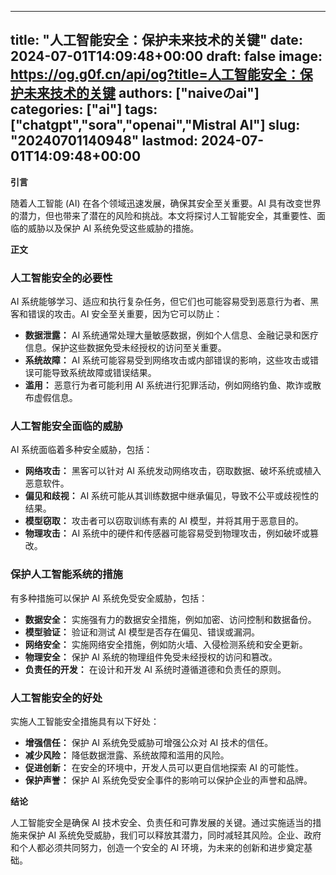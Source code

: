 
---
title: "人工智能安全：保护未来技术的关键"
date: 2024-07-01T14:09:48+00:00
draft: false
image: https://og.g0f.cn/api/og?title=人工智能安全：保护未来技术的关键
authors: ["naiveのai"]
categories: ["ai"]
tags: ["chatgpt","sora","openai","Mistral AI"]
slug: "20240701140948"
lastmod: 2024-07-01T14:09:48+00:00
---
**引言**

随着人工智能 (AI) 在各个领域迅速发展，确保其安全至关重要。AI 具有改变世界的潜力，但也带来了潜在的风险和挑战。本文将探讨人工智能安全，其重要性、面临的威胁以及保护 AI 系统免受这些威胁的措施。

**正文**

### 人工智能安全的必要性

AI 系统能够学习、适应和执行复杂任务，但它们也可能容易受到恶意行为者、黑客和错误的攻击。AI 安全至关重要，因为它可以防止：

- **数据泄露：** AI 系统通常处理大量敏感数据，例如个人信息、金融记录和医疗信息。保护这些数据免受未经授权的访问至关重要。
- **系统故障：** AI 系统可能容易受到网络攻击或内部错误的影响，这些攻击或错误可能导致系统故障或错误结果。
- **滥用：** 恶意行为者可能利用 AI 系统进行犯罪活动，例如网络钓鱼、欺诈或散布虚假信息。

### 人工智能安全面临的威胁

AI 系统面临着多种安全威胁，包括：

- **网络攻击：** 黑客可以针对 AI 系统发动网络攻击，窃取数据、破坏系统或植入恶意软件。
- **偏见和歧视：** AI 系统可能从其训练数据中继承偏见，导致不公平或歧视性的结果。
- **模型窃取：** 攻击者可以窃取训练有素的 AI 模型，并将其用于恶意目的。
- **物理攻击：** AI 系统中的硬件和传感器可能容易受到物理攻击，例如破坏或篡改。

### 保护人工智能系统的措施

有多种措施可以保护 AI 系统免受安全威胁，包括：

- **数据安全：** 实施强有力的数据安全措施，例如加密、访问控制和数据备份。
- **模型验证：** 验证和测试 AI 模型是否存在偏见、错误或漏洞。
- **网络安全：** 实施网络安全措施，例如防火墙、入侵检测系统和安全更新。
- **物理安全：** 保护 AI 系统的物理组件免受未经授权的访问和篡改。
- **负责任的开发：** 在设计和开发 AI 系统时遵循道德和负责任的原则。

### 人工智能安全的好处

实施人工智能安全措施具有以下好处：

- **增强信任：** 保护 AI 系统免受威胁可增强公众对 AI 技术的信任。
- **减少风险：** 降低数据泄露、系统故障和滥用的风险。
- **促进创新：** 在安全的环境中，开发人员可以更自信地探索 AI 的可能性。
- **保护声誉：** 保护 AI 系统免受安全事件的影响可以保护企业的声誉和品牌。

**结论**

人工智能安全是确保 AI 技术安全、负责任和可靠发展的关键。通过实施适当的措施来保护 AI 系统免受威胁，我们可以释放其潜力，同时减轻其风险。企业、政府和个人都必须共同努力，创造一个安全的 AI 环境，为未来的创新和进步奠定基础。